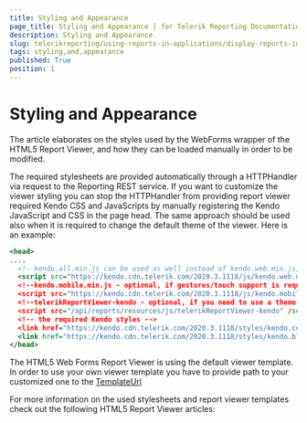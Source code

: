 ```yaml
---
title: Styling and Appearance
page_title: Styling and Appearance | for Telerik Reporting Documentation
description: Styling and Appearance
slug: telerikreporting/using-reports-in-applications/display-reports-in-applications/web-application/html5-asp.net-web-forms-report-viewer/customizing/styling-and-appearance
tags: styling,and,appearance
published: True
position: 1
---
```


# Styling and Appearance



The article elaborates on the styles used by the WebForms wrapper of the HTML5 Report Viewer, and how they can be loaded manually in order to be modified.

The required stylesheets are provided automatically through a HTTPHandler via request to the Reporting REST service. If you want to customize the         viewer styling you can stop the HTTPHandler from providing report viewer required Kendo CSS and JavaScripts by manually registering the         Kendo JavaScript and CSS in the page head. The same approach should be used also when it is required to change the default         theme of the viewer. Here is an example:       

    
````xml
<head>
....
  <!--kendo.all.min.js can be used as well instead of kendo.web.min.js, kendo.mobile.min.js or telerikReportViewer-kendo-->
  <script src="https://kendo.cdn.telerik.com/2020.3.1118/js/kendo.web.min.js" /script>
  <!--kendo.mobile.min.js - optional, if gestures/touch support is required-->
  <script src="https://kendo.cdn.telerik.com/2020.3.1118/js/kendo.mobile.min.js" /script>
  <!--telerikReportViewer-kendo - optional, if you need to use a theme different from the default one-->
  <script src="/api/reports/resources/js/telerikReportViewer-kendo" /script>
  <!-- the required Kendo styles -->
  <link href="https://kendo.cdn.telerik.com/2020.3.1118/styles/kendo.common.min.css" rel="stylesheet" />
  <link href="https://kendo.cdn.telerik.com/2020.3.1118/styles/kendo.blueopal.min.css" rel="stylesheet" />
</head>
````

The HTML5 Web Forms Report Viewer is using the default viewer template. In order to use your own viewer template you have to provide         path to your customized one to the  [TemplateUrl](/reporting/api/Telerik.ReportViewer.Html5.WebForms.ReportViewer#Telerik_ReportViewer_Html5_WebForms_ReportViewer_TemplateUrl) 

For more information on the used stylesheets and report viewer templates check out the following HTML5 Report Viewer articles:       



